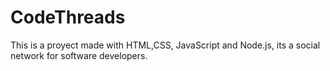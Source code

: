 # CodeThreads
This is a proyect made with HTML,CSS, JavaScript and Node.js, its a social network for software developers.
